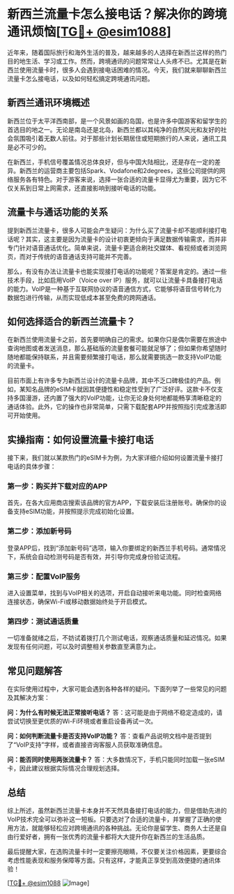 # 新西兰流量卡怎么接电话？解决你的跨境通讯烦恼[[TG💪+ @esim1088](https://t.me/s/esim1088)]

近年来，随着国际旅行和海外生活的普及，越来越多的人选择在新西兰这样的热门目的地生活、学习或工作。然而，跨境通讯的问题常常让人头疼不已。尤其是在新西兰使用流量卡时，很多人会遇到接电话困难的情况。今天，我们就来聊聊新西兰流量卡怎么接电话，以及如何轻松搞定跨境通讯问题。

## 新西兰通讯环境概述

新西兰位于太平洋西南部，是一个风景如画的岛国，也是许多中国游客和留学生的首选目的地之一。无论是南岛还是北岛，新西兰都以其纯净的自然风光和友好的社会氛围吸引着无数人前往。对于那些计划长期居住或短期旅行的人来说，通讯工具是必不可少的。

在新西兰，手机信号覆盖情况总体良好，但与中国大陆相比，还是存在一定的差异。新西兰的运营商主要包括Spark、Vodafone和2degrees，这些公司提供的网络服务各有特色。对于游客来说，选择一张合适的流量卡显得尤为重要，因为它不仅关系到日常上网需求，还直接影响到接听电话的功能。

## 流量卡与通话功能的关系

提到新西兰流量卡，很多人可能会产生疑问：为什么买了流量卡却不能顺利接打电话呢？其实，这主要是因为流量卡的设计初衷更倾向于满足数据传输需求，而并非专门针对语音通话优化。简单来说，流量卡更适合刷社交媒体、看视频或者浏览网页，而对于传统的语音通话支持可能并不完善。

那么，有没有办法让流量卡也能实现接打电话的功能呢？答案是肯定的。通过一些技术手段，比如启用VoIP（Voice over IP）服务，就可以让流量卡具备接打电话的能力。VoIP是一种基于互联网协议的语音通信方式，它能够将语音信号转化为数据包进行传输，从而实现低成本甚至免费的跨网通话。

## 如何选择适合的新西兰流量卡？

在新西兰使用流量卡之前，首先要明确自己的需求。如果你只是偶尔需要在旅途中查询地图或者发送消息，那么基础版的流量套餐可能就足够了；但如果你希望随时随地都能保持联系，并且需要频繁接打电话，那么就需要挑选一款支持VoIP功能的流量卡。

目前市面上有许多专为新西兰设计的流量卡品牌，其中不乏口碑极佳的产品。例如，某知名品牌的eSIM卡就因其便捷性和稳定性受到了广泛好评。这款卡不仅支持多国漫游，还内置了强大的VoIP功能，让你无论身处何地都能畅享清晰稳定的通话体验。此外，它的操作也非常简单，只需下载配套APP并按照指引完成激活即可开始使用。

## 实操指南：如何设置流量卡接打电话

接下来，我们就以某款热门的eSIM卡为例，为大家详细介绍如何设置流量卡接打电话的具体步骤：

### 第一步：购买并下载对应的APP
首先，在各大应用商店搜索该品牌的官方APP，下载安装后注册账号。确保你的设备支持eSIM功能，并按照提示完成初始化设置。

### 第二步：添加新号码
登录APP后，找到“添加新号码”选项，输入你要绑定的新西兰手机号码。通常情况下，系统会自动检测号码是否有效，并引导你完成身份验证流程。

### 第三步：配置VoIP服务
进入设置菜单，找到与VoIP相关的选项，开启自动接听来电功能。同时检查网络连接状态，确保Wi-Fi或移动数据始终处于开启模式。

### 第四步：测试通话质量
一切准备就绪之后，不妨试着拨打几个测试电话，观察通话质量和延迟情况。如果发现有任何问题，可以及时调整相关参数直至满意为止。

## 常见问题解答

在实际使用过程中，大家可能会遇到各种各样的疑问。下面列举了一些常见的问题及其解决方案：

**问：为什么有时候无法正常接听电话？**
答：这可能是由于网络不稳定造成的，请尝试切换至更优质的Wi-Fi环境或者重启设备再试一次。

**问：如何判断流量卡是否支持VoIP功能？**
答：查看产品说明文档中是否提到了“VoIP支持”字样，或者直接咨询客服人员获取准确信息。

**问：能否同时使用两张流量卡？**
答：大多数情况下，手机只能同时加载一张eSIM卡，因此建议根据实际情况合理规划选择。

## 总结

综上所述，虽然新西兰流量卡本身并不天然具备接打电话的能力，但是借助先进的VoIP技术完全可以弥补这一短板。只要选对了合适的流量卡，并掌握了正确的使用方法，就能够轻松应对跨境通讯的各种挑战。无论你是留学生、商务人士还是自由行爱好者，拥有一张优秀的流量卡都将大大提升你在新西兰的生活品质。

最后提醒大家，在选购流量卡时一定要擦亮眼睛，不仅要关注价格因素，更要综合考虑性能表现和服务保障等方面。只有这样，才能真正享受到高效便捷的通讯体验！

[[TG💪+ @esim1088](https://t.me/s/esim1088) ![Image](https://i.postimg.cc/4NQfJmqS/Snipaste-2025-05-13-00-14-12.png)]